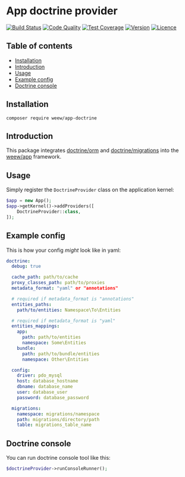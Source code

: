 # App doctrine provider

[![Build Status](https://img.shields.io/travis/weew/app-doctrine.svg)](https://travis-ci.org/weew/app-doctrine)
[![Code Quality](https://img.shields.io/scrutinizer/g/weew/app-doctrine.svg)](https://scrutinizer-ci.com/g/weew/app-doctrine)
[![Test Coverage](https://img.shields.io/coveralls/weew/app-doctrine.svg)](https://coveralls.io/github/weew/app-doctrine)
[![Version](https://img.shields.io/packagist/v/weew/app-doctrine.svg)](https://packagist.org/packages/weew/app-doctrine)
[![Licence](https://img.shields.io/packagist/l/weew/app-doctrine.svg)](https://packagist.org/packages/weew/app-doctrine)

## Table of contents

- [Installation](#installation)
- [Introduction](#introduction)
- [Usage](#usage)
- [Example config](#example-config)
- [Doctrine console](#doctrine-console)

## Installation

`composer require weew/app-doctrine`

## Introduction

This package integrates [doctrine/orm](https://github.com/doctrine/doctrine2) and [doctrine/migrations](https://github.com/doctrine/migrations) into the [weew/app](https://github.com/weew/app) framework.

## Usage

Simply register the `DoctrineProvider` class on the application kernel:

```php
$app = new App();
$app->getKernel()->addProviders([
    DoctrineProvider::class,
]);
```

## Example config

This is how your config *might* look like in yaml:

```yaml
doctrine:
  debug: true

  cache_path: path/to/cache
  proxy_classes_path: path/to/proxies
  metadata_format: "yaml" or "annotations"

  # required if metadata_format is "annotations"
  entities_paths:
    path/to/entities: Namespace\To\Entities

  # required if metadata_format is "yaml"
  entities_mappings:
    app:
      path: path/to/entities
      namespace: Some\Entities
    bundle:
      path: path/to/bundle/entities
      namespace: Other\Entities

  config:
    driver: pdo_mysql
    host: database_hostname
    dbname: database_name
    user: database_user
    password: database_password

  migrations:
    namespace: migrations/namespace
    path: migrations/directory/path
    table: migrations_table_name
```

## Doctrine console

You can run doctrine console tool like this:

```php
$doctrineProvider->runConsoleRunner();
```
